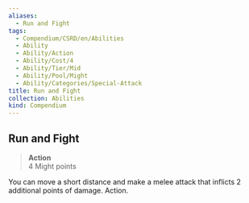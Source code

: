 ```yaml
---
aliases:
  - Run and Fight
tags:
  - Compendium/CSRD/en/Abilities
  - Ability
  - Ability/Action
  - Ability/Cost/4
  - Ability/Tier/Mid
  - Ability/Pool/Might
  - Ability/Categories/Special-Attack
title: Run and Fight
collection: Abilities
kind: Compendium
---
```

## Run and Fight  
>**Action**  
>4 Might points
  
You can move a short distance and make a melee attack that inflicts 2 additional points of damage. Action.